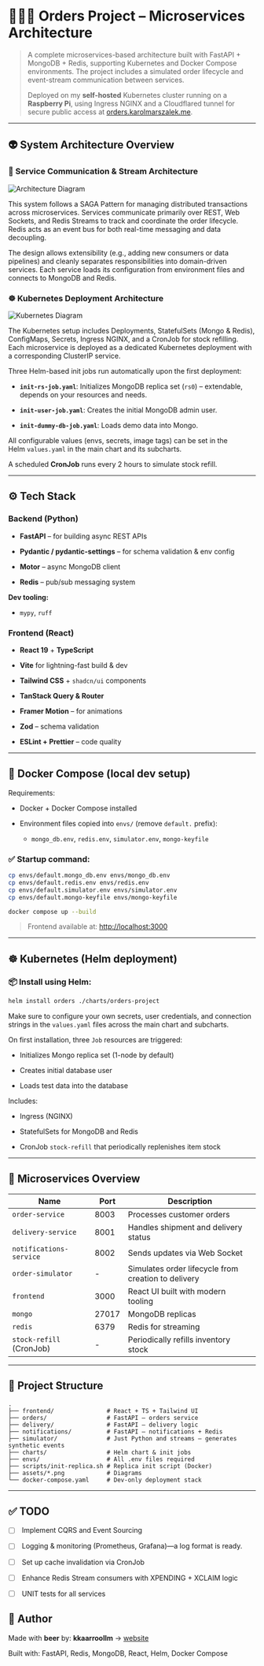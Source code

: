 # 🧙🏻‍♂️ Orders Project – Microservices Architecture

> A complete microservices-based architecture built with FastAPI + MongoDB + Redis, supporting Kubernetes and Docker Compose environments. The project includes a simulated order lifecycle and event-stream communication between services. 
> 
> Deployed on my **self-hosted** Kubernetes cluster running on a **Raspberry Pi**, using Ingress NGINX and a Cloudflared tunnel for secure public access at [orders.karolmarszalek.me](https://orders.karolmarszalek.me/).
---

## 👽 System Architecture Overview

### 🦕 Service Communication & Stream Architecture

![Architecture Diagram](assets/arch-diagram.svg)

This system follows a SAGA Pattern for managing distributed transactions across microservices. Services communicate primarily over REST, Web Sockets, and Redis Streams to track and coordinate the order lifecycle. Redis acts as an event bus for both real-time messaging and data decoupling.

The design allows extensibility (e.g., adding new consumers or data pipelines) and cleanly separates responsibilities into domain-driven services. Each service loads its configuration from environment files and connects to MongoDB and Redis.


### ☸️ Kubernetes Deployment Architecture

![Kubernetes Diagram](assets/orders-project-v2.svg)

The Kubernetes setup includes Deployments, StatefulSets (Mongo & Redis), ConfigMaps, Secrets, Ingress NGINX, and a CronJob for stock refilling. Each microservice is deployed as a dedicated Kubernetes deployment with a corresponding ClusterIP service.

Three Helm-based init jobs run automatically upon the first deployment:

- **`init-rs-job.yaml`**: Initializes MongoDB replica set (`rs0`) – extendable, depends on your resources and needs.
     
- **`init-user-job.yaml`**: Creates the initial MongoDB admin user.
    
- **`init-dummy-db-job.yaml`**: Loads demo data into Mongo.
    

All configurable values (envs, secrets, image tags) can be set in the Helm `values.yaml` in the main chart and its subcharts.

A scheduled **CronJob** runs every 2 hours to simulate stock refill.

---

## ⚙️ Tech Stack

### Backend (Python)

- **FastAPI** – for building async REST APIs
    
- **Pydantic / pydantic-settings** – for schema validation & env config
    
- **Motor** – async MongoDB client
    
- **Redis** – pub/sub messaging system
    

**Dev tooling:**

- `mypy`, `ruff`
    

### Frontend (React)

- **React 19** + **TypeScript**
    
- **Vite** for lightning-fast build & dev
    
- **Tailwind CSS** + `shadcn/ui` components
    
- **TanStack Query & Router**
    
- **Framer Motion** – for animations
    
- **Zod** – schema validation
    
- **ESLint + Prettier** – code quality
    

---

## 🐳 Docker Compose (local dev setup)

Requirements:

- Docker + Docker Compose installed
    
- Environment files copied into `envs/` (remove `default.` prefix):
    
    - `mongo_db.env`, `redis.env`, `simulator.env`, `mongo-keyfile`
        

### ✅ Startup command:

```bash
cp envs/default.mongo_db.env envs/mongo_db.env
cp envs/default.redis.env envs/redis.env
cp envs/default.simulator.env envs/simulator.env
cp envs/default.mongo-keyfile envs/mongo-keyfile

docker compose up --build
```

> Frontend available at: [http://localhost:3000](http://localhost:3000/)

---

## ☸️ Kubernetes (Helm deployment)

### 📦 Install using Helm:

```bash
helm install orders ./charts/orders-project
```

Make sure to configure your own secrets, user credentials, and connection strings in the `values.yaml` files across the main chart and subcharts.

On first installation, three `Job` resources are triggered:

- Initializes Mongo replica set (1-node by default)
    
- Creates initial database user
    
- Loads test data into the database
    

Includes:

- Ingress (NGINX)
    
- StatefulSets for MongoDB and Redis
    
- CronJob `stock-refill` that periodically replenishes item stock
    

---

## 🧩 Microservices Overview

| Name                     | Port  | Description                                         |
|--------------------------|-------|-----------------------------------------------------|
| `order-service`          | 8003  | Processes customer orders                           |
| `delivery-service`       | 8001  | Handles shipment and delivery status                |
| `notifications-service`  | 8002  | Sends updates via Web Socket                        |
| `order-simulator`        | -     | Simulates order lifecycle from creation to delivery |
| `frontend`               | 3000  | React UI built with modern tooling                  |
| `mongo`                  | 27017 | MongoDB replicas                                    |
| `redis`                  | 6379  | Redis for streaming                                 |
| `stock-refill` (CronJob) | -     | Periodically refills inventory stock                |

---

## 📁 Project Structure

```plaintext
.
├── frontend/               # React + TS + Tailwind UI
├── orders/                 # FastAPI – orders service
├── delivery/               # FastAPI – delivery logic
├── notifications/          # FastAPI – notifications + Redis
├── simulator/              # Just Python and streams – generates synthetic events
├── charts/                 # Helm chart & init jobs
├── envs/                   # All .env files required
├── scripts/init-replica.sh # Replica init script (Docker)
├── assets/*.png            # Diagrams
└── docker-compose.yaml     # Dev-only deployment stack
```

---

## ✅ TODO

- [ ]  Implement CQRS and Event Sourcing
    
- [ ]  Logging & monitoring (Prometheus, Grafana)—a log format is ready.
    
- [ ]  Set up cache invalidation via CronJob
    
- [ ]  Enhance Redis Stream consumers with XPENDING + XCLAIM logic

- [ ]  UNIT tests for all services 
    


## 🍺 Author

Made with **beer** by: **kkaarroollm** → [website](https://karolmarszalek.me/)  

Built with: FastAPI, Redis, MongoDB, React, Helm, Docker Compose

